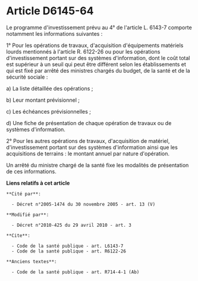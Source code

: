 # Article D6145-64

Le programme d'investissement prévu au 4° de l'article L. 6143-7 comporte notamment les informations suivantes : 

1° Pour les opérations de travaux, d'acquisition d'équipements matériels lourds mentionnés à l'article R. 6122-26 ou pour les
opérations d'investissement portant sur des systèmes d'information, dont le coût total est supérieur à un seuil qui peut être
différent selon les établissements et qui est fixé par arrêté des ministres chargés du budget, de la santé et de la sécurité
sociale : 

a) La liste détaillée des opérations ; 

b) Leur montant prévisionnel ; 

c) Les échéances prévisionnelles ; 

d) Une fiche de présentation de chaque opération de travaux ou de systèmes d'information. 

2° Pour les autres opérations de travaux, d'acquisition de matériel, d'investissement portant sur des systèmes d'information
ainsi que les acquisitions de terrains : le montant annuel par nature d'opération. 

Un arrêté du ministre chargé de la santé fixe les modalités de présentation de ces informations.

**Liens relatifs à cet article**

	**Cité par**:

	  - Décret n°2005-1474 du 30 novembre 2005 - art. 13 (V)

	**Modifié par**:

	  - Décret n°2010-425 du 29 avril 2010 - art. 3

	**Cite**:

	  - Code de la santé publique - art. L6143-7
	  - Code de la santé publique - art. R6122-26

	**Anciens textes**:

	  - Code de la santé publique - art. R714-4-1 (Ab)
